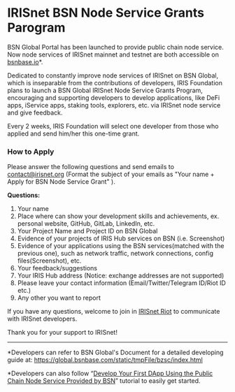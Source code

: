 # IRISnet BSN Node Service Grants Parogram

BSN Global Portal has been launched to provide public chain node service. Now node services of IRISnet mainnet and testnet are both accessible on [bsnbase.io](https://bsnbase.io/g/main/index)*.  

Dedicated to constantly improve node services of IRISnet on BSN Global, which is inseparable from the contributions of developers, IRIS Foundation plans to launch a BSN Global IRISnet Node Service Grants Program, encouraging and supporting developers to develop applications, like DeFi apps, iService apps, staking tools, explorers, etc. via IRISnet node service and give feedback. 

Every 2 weeks, IRIS Foundation will select one developer from those who applied and send him/her this one-time grant.



### How to Apply

Please answer the following questions and send emails to [contact@irisnet.org](http://contact@irisnet.org) (Format the subject of your emails as "Your name + Apply for BSN Node Service Grant" ). 

**Questions:**

1. Your name
2. Place where can show your development skills and achievements, ex. personal website, GitHub, GitLab, LinkedIn, etc.
3. Your Project Name and Project ID on BSN Global
4. Evidence of your projects of IRIS Hub services on BSN (i.e. Screenshot)
5. Evidence of your applications using the BSN services(matched with the previous one), such as network traffic, network connections, config files(Screenshot), etc.
6. Your feedback/suggestions
7. Your IRIS Hub address (Notice: exchange addresses are not supported)
8. Please leave your contact information (Email/Twitter/Telegram ID/Riot ID etc.)
9. Any other you want to report



If you have any questions, welcome to join in [IRISnet Riot](https://matrix.to/#/!bmimZgJrUWSmxqQEmG:matrix.org?via=matrix.org&via=chat.weho.st&via=riotchat.de) to communicate with IRISnet developers.



Thank you for your support to IRISnet!



------

*Developers can refer to BSN Global's Document for a detailed developing guide at: https://global.bsnbase.com/static/tmpFile/bzsc/index.html 

*Developers can also follow “[Develop Your First DApp Using the Public Chain Node Service Provided by BSN](https://medium.com/irisnet-blog/develop-your-first-dapp-using-the-public-chain-node-service-provided-by-bsn-760a2c83fd78)” tutorial to easily get started. 
